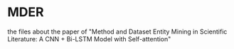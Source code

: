 # MDER
the files about the paper of "Method and Dataset Entity Mining in Scientific Literature: A CNN + Bi-LSTM Model with Self-attention"

